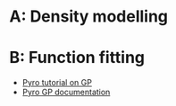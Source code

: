 # A: Density modelling

# B: Function fitting

- [Pyro tutorial on GP](https://pyro.ai/examples/gp.html)
- [Pyro GP documentation](https://docs.pyro.ai/en/stable/contrib.gp.html)

